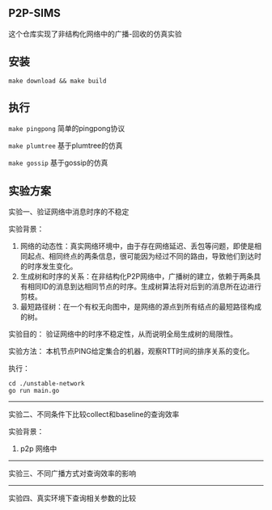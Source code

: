 ## P2P-SIMS

这个仓库实现了非结构化网络中的广播-回收的仿真实验

## 安装

`make download && make build`

## 执行

`make pingpong` 简单的pingpong协议

`make plumtree` 基于plumtree的仿真

`make gossip` 基于gossip的仿真


## 实验方案

实验一、验证网络中消息时序的不稳定

实验背景：
1. 网络的动态性：真实网络环境中，由于存在网络延迟、丢包等问题，即使是相同起点、相同终点的两条信息，很可能因为经过不同的路由，导致他们到达时的时序发生变化。
2. 生成树和时序的关系：在非结构化P2P网络中，广播树的建立，依赖于两条具有相同ID的消息到达相同节点的时序。生成树算法将对后到的消息所在边进行剪枝。
3. 最短路径树：在一个有权无向图中，是网络的源点到所有结点的最短路径构成的树。

实验目的：
验证网络中的时序不稳定性，从而说明全局生成树的局限性。

实验方法：
本机节点PING给定集合的机器，观察RTT时间的排序关系的变化。

执行：
```
cd ./unstable-network
go run main.go
```

***

实验二、不同条件下比较collect和baseline的查询效率

实验背景：
1. p2p 网络中




***

实验三、不同广播方式对查询效率的影响

*** 

实验四、真实环境下查询相关参数的比较